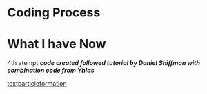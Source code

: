 # Coding Process

# What I have Now

4th atempt
***code created followed tutorial by Daniel Shiffman with combination code from Yhlas***

[textparticleformation](https://wwsiyang.github.io/CODEWORD/SKO/Week_10/Textparticle_transformtext)

